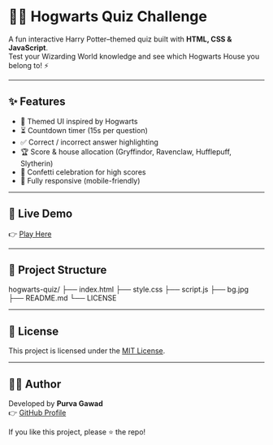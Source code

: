 
# 🧙‍♂️ Hogwarts Quiz Challenge

A fun interactive Harry Potter–themed quiz built with **HTML, CSS & JavaScript**.  
Test your Wizarding World knowledge and see which Hogwarts House you belong to! ⚡

---

## ✨ Features
- 🎨 Themed UI inspired by Hogwarts  
- ⏳ Countdown timer (15s per question)  
- ✅ Correct / incorrect answer highlighting  
- 🏆 Score & house allocation (Gryffindor, Ravenclaw, Hufflepuff, Slytherin)  
- 🎉 Confetti celebration for high scores  
- 📱 Fully responsive (mobile-friendly)  

---

## 🚀 Live Demo
👉 [Play Here](https://pur-28.github.io/Hogwarts-quiz/)  

---

## 📂 Project Structure
hogwarts-quiz/
├── index.html
├── style.css 
├── script.js 
├── bg.jpg 
├── README.md 
└── LICENSE

---

## 📜 License
This project is licensed under the [MIT License](LICENSE).  

---

## 👩‍💻 Author
Developed by **Purva Gawad**  
👉 [GitHub Profile](https://github.com/pur-28)  

If you like this project, please ⭐ the repo!

